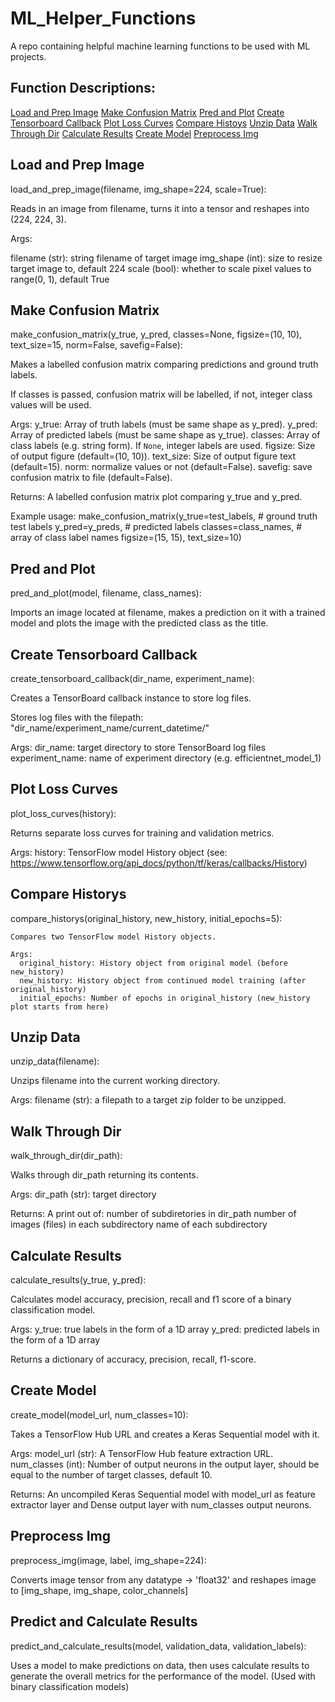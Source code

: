 # ML_Helper_Functions
A repo containing helpful machine learning functions to be used with ML projects.

## Function Descriptions:

[Load and Prep Image](#lnpimg)
[Make Confusion Matrix](#mcm)
[Pred and Plot](#pnp)
[Create Tensorboard Callback](#ctc)
[Plot Loss Curves](#plc)
[Compare Histoys](#ch)
[Unzip Data](#ud)
[Walk Through Dir](#wtd)
[Calculate Results](#cr)
[Create Model](#cm)
[Preprocess Img](#pi)


## <a id="lnpimg"></a>Load and Prep Image

load_and_prep_image(filename, img_shape=224, scale=True):

Reads in an image from filename, turns it into a tensor and reshapes into
  (224, 224, 3).

  Args:

  filename (str): string filename of target image
  img_shape (int): size to resize target image to, default 224
  scale (bool): whether to scale pixel values to range(0, 1), default True

## <a id="mcm"></a>Make Confusion Matrix

make_confusion_matrix(y_true, y_pred, classes=None, figsize=(10, 10), text_size=15, norm=False, savefig=False): 

  Makes a labelled confusion matrix comparing predictions and ground truth labels.

  If classes is passed, confusion matrix will be labelled, if not, integer class values
  will be used.

  Args:
    y_true: Array of truth labels (must be same shape as y_pred).
    y_pred: Array of predicted labels (must be same shape as y_true).
    classes: Array of class labels (e.g. string form). If `None`, integer labels are used.
    figsize: Size of output figure (default=(10, 10)).
    text_size: Size of output figure text (default=15).
    norm: normalize values or not (default=False).
    savefig: save confusion matrix to file (default=False).
  
  Returns:
    A labelled confusion matrix plot comparing y_true and y_pred.

  Example usage:
    make_confusion_matrix(y_true=test_labels, # ground truth test labels
                          y_pred=y_preds, # predicted labels
                          classes=class_names, # array of class label names
                          figsize=(15, 15),
                          text_size=10)

## <a id="pnp"></a>Pred and Plot

pred_and_plot(model, filename, class_names):

  Imports an image located at filename, makes a prediction on it with
  a trained model and plots the image with the predicted class as the title.

## <a id="ctc"></a>Create Tensorboard Callback

create_tensorboard_callback(dir_name, experiment_name):

  Creates a TensorBoard callback instance to store log files.

  Stores log files with the filepath:
    "dir_name/experiment_name/current_datetime/"

  Args:
    dir_name: target directory to store TensorBoard log files
    experiment_name: name of experiment directory (e.g. efficientnet_model_1)

## <a id="plc"></a>Plot Loss Curves

plot_loss_curves(history):

  Returns separate loss curves for training and validation metrics.

  Args:
    history: TensorFlow model History object (see: https://www.tensorflow.org/api_docs/python/tf/keras/callbacks/History)

## <a id="ch"></a>Compare Historys

compare_historys(original_history, new_history, initial_epochs=5):

    Compares two TensorFlow model History objects.
    
    Args:
      original_history: History object from original model (before new_history)
      new_history: History object from continued model training (after original_history)
      initial_epochs: Number of epochs in original_history (new_history plot starts from here)

## <a id="ud"></a>Unzip Data

unzip_data(filename):

  Unzips filename into the current working directory.

  Args:
    filename (str): a filepath to a target zip folder to be unzipped.

## <a id="wtd"></a>Walk Through Dir

walk_through_dir(dir_path):

  Walks through dir_path returning its contents.

  Args:
    dir_path (str): target directory
  
  Returns:
    A print out of:
      number of subdiretories in dir_path
      number of images (files) in each subdirectory
      name of each subdirectory

## <a id="cr"></a>Calculate Results

calculate_results(y_true, y_pred):

  Calculates model accuracy, precision, recall and f1 score of a binary classification model.

  Args:
      y_true: true labels in the form of a 1D array
      y_pred: predicted labels in the form of a 1D array

  Returns a dictionary of accuracy, precision, recall, f1-score.

## <a id="cm"></a>Create Model

create_model(model_url, num_classes=10):

  Takes a TensorFlow Hub URL and creates a Keras Sequential model with it.

  Args:
    model_url (str): A TensorFlow Hub feature extraction URL.
    num_classes (int): Number of output neurons in the output layer,
      should be equal to the number of target classes, default 10.
    
  Returns:
    An uncompiled Keras Sequential model with model_url as feature extractor
    layer and Dense output layer with num_classes output neurons.

## <a id="pi"></a>Preprocess Img

preprocess_img(image, label, img_shape=224):

  Converts image tensor from any datatype -> 'float32' and reshapes
  image to [img_shape, img_shape, color_channels]

## <a id="pacr"></a>Predict and Calculate Results

predict_and_calculate_results(model, validation_data, validation_labels):

  Uses a model to make predictions on data, then uses calculate results to generate the overall metrics for the performance of the model.
  (Used with binary classification models)